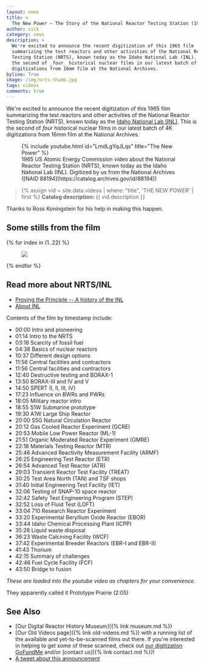 ```yaml
---
layout: news
title: >
  The New Power — The Story of the National Reactor Testing Station (1965 film)
author: nick
category: news
description: >
  We're excited to announce the recent digitization of this 1965 film
  summarizing the test reactors and other activities of the National Reactor
  Testing Station (NRTS), known today as the Idaho National Lab (INL).  This is
  the second of _four_ historical nuclear films in our latest batch of 4K
  digitizations from 16mm film at the National Archives.
byline: True
image: /img/nrts-thumb.jpg
tags: videos
comments: true
---
```


<div class="row">
<div class="col-md-8" markdown="1">

We're excited to announce the recent digitization of this 1965 film summarizing the
test reactors and other activities of the National Reactor Testing Station
(NRTS), known today as the [Idaho National Lab
(INL)](https://en.wikipedia.org/wiki/Idaho_National_Laboratory).
This is the second of _four_ historical nuclear films in our
latest batch of 4K digitizations from 16mm film at the National Archives.

<figure>
<div class="ratio ratio-16x9">
{% include youtube.html id="LmdLgYqJLqs" title="The New Power" %}
</div>
<figcaption markdown="1">1965 US Atomic Energy Commission video about the National 
Reactor Testing Station (NRTS), known today as the Idaho National Lab (INL).
Digitized by us from the National Archives ([NAID
88194](https://catalog.archives.gov/id/88194))
</figcaption>
</figure>

<blockquote class="blockquote">
{% assign vid = site.data.videos | where: "title", 'THE NEW POWER' | first %}
<b>Catalog description: </b> {{ vid.description }}
</blockquote>

Thanks to Ross Koningstein for his help in making this happen.

</div></div>

<div class="row">
<div class="col-md-12" markdown="1">

## Some stills from the film

<div class="row">
 {% for index in (1..22) %} 
  <div class="col col-xl-3 col-lg-4 col-md-6 col-sm-12 col-12 p-0">
    <figure class="figure">
      <a
        href="/img/nrts-{{index| prepend: '00' | slice: -2, 2 }}.jpg"
      >
        <img
          src="/img/nrts-{{index | prepend: '00' | slice: -2, 2 }}.jpg"
          class="img-fluid"
        />
      </a>
    </figure>
  </div>
 {% endfor %}
  </div>
</div>
</div>

<div class="row">
<div class="col-md-8" markdown="1">

## Read more about NRTS/INL

- [Proving the Principle -- A history of the INL](https://inl.gov/factsheet/proving-the-principle/)
- [About INL](https://inl.gov/about-inl/)

Contents of the film by timestamp include:

- 00:00 Intro and pioneering
- 01:14 Intro to the NRTS
- 03:18 Scarcity of fossil fuel
- 04:38 Basics of nuclear reactors
- 10:37 Different design options
- 11:56 Central facilities and contractors
- 11:56 Central facilities and contractors
- 12:40 Destructive testing and BORAX-1
- 13:50 BORAX-III and IV and V
- 14:50 SPERT (I, II, III, IV)
- 17:23 Influence on BWRs and PWRs
- 18:05 Military reactor intro
- 18:55 S1W Submarine prototype
- 19:30 A1W Large Ship Reactor
- 20:00 S5G Natural Circulation Reactor
- 20:12 Gas Cooled Reactor Experiment (GCRE)
- 20:53 Mobile Low Power Reactor (ML-1)
- 21:51 Organic Moderated Reactor Experiment (OMRE)
- 22:18 Materials Testing Reactor (MTR)
- 25:46 Advanced Reactivity Measurement Facility (ARMF)
- 26:25 Engineering Test Reactor (ETR)
- 26:54 Advanced Test Reactor (ATR)
- 29:03 Transient Reactor Test Facility (TREAT)
- 30:25 Test Area North (TAN) and TSF shops
- 31:40 Initial Engineering Test Facility (IET)
- 32:06 Testing of SNAP-10 space reactor
- 32:42 Safety Test Engineering Program (STEP)
- 32:52 Loss of Fluid Test (LOFT)
- 33:04 710 Research Reactor Experiment
- 33:20 Experimental Beryllium Oxide Reactor (EBOR)
- 33:44 Idaho Chemical Processing Plant (ICPP)
- 35:28 Liquid waste disposal
- 36:23 Waste Calcining Facility (WCF)
- 37:42 Experimental Breeder Reactors (EBR-I and EBR-II)
- 41:43 Thorium
- 42:15 Summary of challenges
- 42:46 Fuel Cycle Facility (FCF)
- 43:50 Bridge to fusion

_These are loaded into the youtube video as chapters for your convenience._

They apparently called it Prototype Prairie (2:05)

## See Also

- [Our Digital Reactor History Museum]({% link museum.md %})
- [Our Old Videos page]({% link old-videos.md %}) with a running list of the
  available and yet-to-be-scanned films out there. If you're interested in helping
  to get some of these scanned, check out [our digitization
  GoFundMe](https://www.gofundme.com/f/the-digitization-of-old-nuclear-energy-videos)
  and/or [contact us]({% link contact.md %})!
- [A tweet about this announcement](https://x.com/whatisnuclear/status/1676484526254739459)

</div></div>
